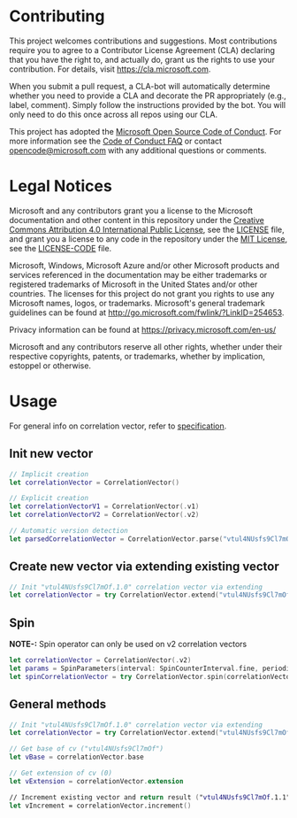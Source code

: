 
# Contributing

This project welcomes contributions and suggestions.  Most contributions require you to agree to a
Contributor License Agreement (CLA) declaring that you have the right to, and actually do, grant us
the rights to use your contribution. For details, visit https://cla.microsoft.com.

When you submit a pull request, a CLA-bot will automatically determine whether you need to provide
a CLA and decorate the PR appropriately (e.g., label, comment). Simply follow the instructions
provided by the bot. You will only need to do this once across all repos using our CLA.

This project has adopted the [Microsoft Open Source Code of Conduct](https://opensource.microsoft.com/codeofconduct/).
For more information see the [Code of Conduct FAQ](https://opensource.microsoft.com/codeofconduct/faq/) or
contact [opencode@microsoft.com](mailto:opencode@microsoft.com) with any additional questions or comments.

# Legal Notices

Microsoft and any contributors grant you a license to the Microsoft documentation and other content
in this repository under the [Creative Commons Attribution 4.0 International Public License](https://creativecommons.org/licenses/by/4.0/legalcode),
see the [LICENSE](LICENSE) file, and grant you a license to any code in the repository under the [MIT License](https://opensource.org/licenses/MIT), see the
[LICENSE-CODE](LICENSE-CODE) file.

Microsoft, Windows, Microsoft Azure and/or other Microsoft products and services referenced in the documentation
may be either trademarks or registered trademarks of Microsoft in the United States and/or other countries.
The licenses for this project do not grant you rights to use any Microsoft names, logos, or trademarks.
Microsoft's general trademark guidelines can be found at http://go.microsoft.com/fwlink/?LinkID=254653.

Privacy information can be found at https://privacy.microsoft.com/en-us/

Microsoft and any contributors reserve all other rights, whether under their respective copyrights, patents,
or trademarks, whether by implication, estoppel or otherwise.

# Usage

For general info on correlation vector, refer to [specification](https://github.com/microsoft/CorrelationVector/blob/master/cV%20-%202.1.md).

## Init new vector

```swift
// Implicit creation
let correlationVector = CorrelationVector()

// Explicit creation
let correlationVectorV1 = CorrelationVector(.v1)
let correlationVectorV2 = CorrelationVector(.v2)

// Automatic version detection
let parsedCorrelationVector = CorrelationVector.parse("vtul4NUsfs9Cl7mOf.1")
```

## Create new vector via extending existing vector

```swift
// Init "vtul4NUsfs9Cl7mOf.1.0" correlation vector via extending
let correlationVector = try CorrelationVector.extend("vtul4NUsfs9Cl7mOf.1")
```

## Spin

**NOTE-:** Spin operator can only be used on v2 correlation vectors

```swift
let correlationVector = CorrelationVector(.v2)
let params = SpinParameters(interval: SpinCounterInterval.fine, periodicity: SpinCounterPeriodicity.short, entropy: SpinEntropy.two)
let spinCorrelationVector = try CorrelationVector.spin(correlationVector.value, params)
```

## General methods

```swift
// Init "vtul4NUsfs9Cl7mOf.1.0" correlation vector via extending
let correlationVector = try CorrelationVector.extend("vtul4NUsfs9Cl7mOf.1")

// Get base of cv ("vtul4NUsfs9Cl7mOf")
let vBase = correlationVector.base

// Get extension of cv (0)
let vExtension = correlationVector.extension

// Increment existing vector and return result ("vtul4NUsfs9Cl7mOf.1.1")
let vIncrement = correlationVector.increment()
```